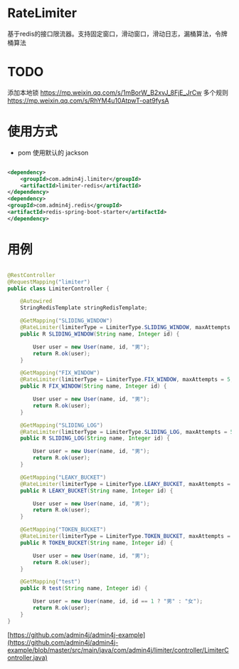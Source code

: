 # RateLimiter

基于redis的接口限流器。支持固定窗口，滑动窗口，滑动日志，漏桶算法，令牌桶算法

# TODO

添加本地锁
https://mp.weixin.qq.com/s/1mBorW_B2xvJ_8FjE_JrCw
多个规则
https://mp.weixin.qq.com/s/RhYM4u10AtpwT-oat9fysA

# 使用方式

- pom 使用默认的 jackson

```xml

<dependency>
    <groupId>com.admin4j.limiter</groupId>
    <artifactId>limiter-redis</artifactId>
</dependency>
<dependency>
<groupId>com.admin4j.redis</groupId>
<artifactId>redis-spring-boot-starter</artifactId>
</dependency>
```

# 用例

```java

@RestController
@RequestMapping("limiter")
public class LimiterController {

    @Autowired
    StringRedisTemplate stringRedisTemplate;

    @GetMapping("SLIDING_WINDOW")
    @RateLimiter(limiterType = LimiterType.SLIDING_WINDOW, maxAttempts = 5, interval = 10)
    public R SLIDING_WINDOW(String name, Integer id) {

        User user = new User(name, id, "男");
        return R.ok(user);
    }

    @GetMapping("FIX_WINDOW")
    @RateLimiter(limiterType = LimiterType.FIX_WINDOW, maxAttempts = 5, interval = 10)
    public R FIX_WINDOW(String name, Integer id) {

        User user = new User(name, id, "男");
        return R.ok(user);
    }

    @GetMapping("SLIDING_LOG")
    @RateLimiter(limiterType = LimiterType.SLIDING_LOG, maxAttempts = 5, interval = 10)
    public R SLIDING_LOG(String name, Integer id) {

        User user = new User(name, id, "男");
        return R.ok(user);
    }

    @GetMapping("LEAKY_BUCKET")
    @RateLimiter(limiterType = LimiterType.LEAKY_BUCKET, maxAttempts = 5, interval = 10)
    public R LEAKY_BUCKET(String name, Integer id) {

        User user = new User(name, id, "男");
        return R.ok(user);
    }

    @GetMapping("TOKEN_BUCKET")
    @RateLimiter(limiterType = LimiterType.TOKEN_BUCKET, maxAttempts = 5, interval = 10)
    public R TOKEN_BUCKET(String name, Integer id) {

        User user = new User(name, id, "男");
        return R.ok(user);
    }

    @GetMapping("test")
    public R test(String name, Integer id) {

        User user = new User(name, id, id == 1 ? "男" : "女");
        return R.ok(user);
    }
}
```

[https://github.com/admin4j/admin4j-example](https://github.com/admin4j/admin4j-example/blob/master/src/main/java/com/admin4j/limiter/controller/LimiterController.java)